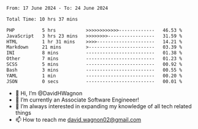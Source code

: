 <!--START_SECTION:waka-->

```txt
From: 17 June 2024 - To: 24 June 2024

Total Time: 10 hrs 37 mins

PHP          5 hrs           >>>>>>>>>>>>-------------   46.53 %
JavaScript   3 hrs 23 mins   >>>>>>>>-----------------   31.59 %
HTML         1 hr 31 mins    >>>>---------------------   14.21 %
Markdown     21 mins         >------------------------   03.39 %
INI          8 mins          -------------------------   01.38 %
Other        7 mins          -------------------------   01.23 %
SCSS         5 mins          -------------------------   00.92 %
Bash         3 mins          -------------------------   00.55 %
YAML         1 min           -------------------------   00.20 %
JSON         0 secs          -------------------------   00.01 %
```

<!--END_SECTION:waka-->

- 👋 Hi, I’m @DavidHWagnon
- 👀 I’m currently an Associate Software Engineeer!
- 🌱 I’m always interested in expanding my knowledge of all tech related things
- 📫 How to reach me david.wagnon02@gmail.com

<!---
DavidHWagnon/DavidHWagnon is a ✨ special ✨ repository because its `README.md` (this file) appears on your GitHub profile.
You can click the Preview link to take a look at your changes.
--->
